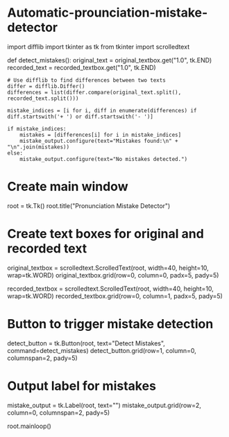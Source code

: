 # Automatic-prounciation-mistake-detector
import difflib
import tkinter as tk
from tkinter import scrolledtext

def detect_mistakes():
    original_text = original_textbox.get("1.0", tk.END)
    recorded_text = recorded_textbox.get("1.0", tk.END)
    
    # Use difflib to find differences between two texts
    differ = difflib.Differ()
    differences = list(differ.compare(original_text.split(), recorded_text.split()))
    
    mistake_indices = [i for i, diff in enumerate(differences) if diff.startswith('+ ') or diff.startswith('- ')]
    
    if mistake_indices:
        mistakes = [differences[i] for i in mistake_indices]
        mistake_output.configure(text="Mistakes found:\n" + "\n".join(mistakes))
    else:
        mistake_output.configure(text="No mistakes detected.")

# Create main window
root = tk.Tk()
root.title("Pronunciation Mistake Detector")

# Create text boxes for original and recorded text
original_textbox = scrolledtext.ScrolledText(root, width=40, height=10, wrap=tk.WORD)
original_textbox.grid(row=0, column=0, padx=5, pady=5)

recorded_textbox = scrolledtext.ScrolledText(root, width=40, height=10, wrap=tk.WORD)
recorded_textbox.grid(row=0, column=1, padx=5, pady=5)

# Button to trigger mistake detection
detect_button = tk.Button(root, text="Detect Mistakes", command=detect_mistakes)
detect_button.grid(row=1, column=0, columnspan=2, pady=5)

# Output label for mistakes
mistake_output = tk.Label(root, text="")
mistake_output.grid(row=2, column=0, columnspan=2, pady=5)

root.mainloop()
